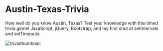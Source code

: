 # Austin-Texas-Trivia
How well do you know Austin, Texas? Test your knowledge with this timed trivia game! 
JavaScript, jQuery, Bootstrap, and my first shot at setIntervals and setTimeouts.

![triviathumbnail](https://user-images.githubusercontent.com/44386342/53197847-b1983700-35e0-11e9-99be-1f2fad38097d.png)
